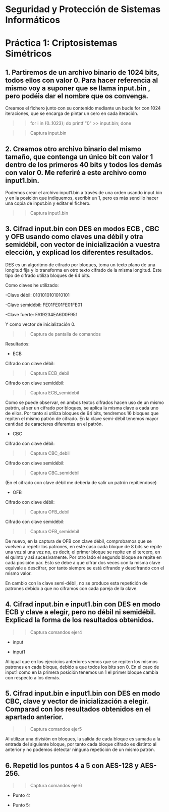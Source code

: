 # Seguridad y Protección de Sistemas Informáticos
# Práctica 1: Criptosistemas Simétricos

## 1. Partiremos de un archivo binario de 1024 bits, todos ellos con valor 0. Para hacer referencia al mismo voy a suponer que se llama input.bin , pero podéis dar el nombre que os convenga.

Creamos el fichero junto con su contenido mediante un bucle for con 1024 iteraciones, que se encarga de pintar un cero en cada iteración.

>>for i in {0..1023}; do printf "0" >> input.bin; done

>>Captura input.bin

## 2. Creamos otro archivo binario del mismo tamaño, que contenga un único bit con valor 1 dentro de los primeros 40 bits y todos los demás con valor 0. Me referiré a este archivo como input1.bin.

Podemos crear el archivo input1.bin a través de una orden usando input.bin y en la posición que indiquemos, escribir un 1, pero es más sencillo hacer una copia de input.bin y editar el fichero.

>>Captura input1.bin

## 3. Cifrad input.bin con DES en modos ECB , CBC y OFB usando como claves una débil y otra semidébil, con vector de inicialización a vuestra elección, y explicad los diferentes resultados.

DES es un algoritmo de cifrado por bloques, toma un texto plano de una longitud fija y lo transforma en otro texto cifrado de la misma longitud.
Este tipo de cifrado utiliza bloques de 64 bits.

Como claves he utilizado:

-Clave débil: 0101010101010101

-Clave semidébil: FE01FE01FE01FE01

-Clave fuerte: FA19234EA6D0F951

Y como vector de inicialización 0.

>>Captura de pantalla de comandos

Resultados:

* ECB

Cifrado con clave débil:

>>Captura ECB_debil

Cifrado con clave semidébil:

>>Captura ECB_semidebil

Como se puede observar, en ambos textos cifrados hacen uso de un mismo patrón, al ser un cifrado por bloques, se aplica la misma clave a cada uno de ellos. Por tanto si utiliza bloques de 64 bits, tendremos 16 bloques que repiten el mismo patrón de cifrado.
En la clave semi-débil tenemos mayor cantidad de caracteres diferentes en el patrón.

* CBC

Cifrado con clave débil:

>>Captura CBC_debil

Cifrado con clave semidébil:

>>Captura CBC_semidebil

(En el cifrado con clave débil me debería de salir un patrón repitiéndose)

* OFB

Cifrado con clave débil:

>>Captura OFB_debil

Cifrado con clave semidébil:

>>Captura OFB_semidebil

De nuevo, en la captura de OFB con clave débil, comprobamos que se vuelven a repetir los patrones, en este caso cada bloque de 8 bits se repite una vez si una vez no, es decir, el primer bloque se repite en el tercero, en el quinto y así sucesivamente. Por otro lado el segundo bloque se repite en cada posición par. Esto se debe a que cifrar dos veces con la misma clave equivale a descifrar, por tanto siempre se está cifrando y descifrando con el mismo valor.

En cambio con la clave semi-débil, no se produce esta repetición de patrones debido a que no ciframos con cada pareja de la clave.

## 4. Cifrad input.bin e input1.bin con DES en modo ECB y clave a elegir, pero no débil ni semidébil. Explicad la forma de los resultados obtenidos.

>>Captura comandos ejer4

* input

* input1

Al igual que en los ejercicios anteriores vemos que se repiten los mismos patrones en cada bloque, debido a que todos los bits son 0. En el caso de input1 como en la primera posición tenemos un 1 el primer bloque cambia con respecto a los demás.

## 5. Cifrad input.bin e input1.bin con DES en modo CBC, clave y vector de inicialización a elegir. Comparad con los resultados obtenidos en el apartado anterior.

>>Captura comandos ejer5

Al utilizar una división en bloques, la salida de cada bloque es sumada a la entrada del siguiente bloque, por tanto cada bloque cifrado es distinto al anterior y no podemos detectar ninguna repetición de un mismo patrón.

## 6. Repetid los puntos 4 a 5 con AES-128 y AES-256.

>>Captura comandos ejer6

* Punto 4:



* Punto 5:
